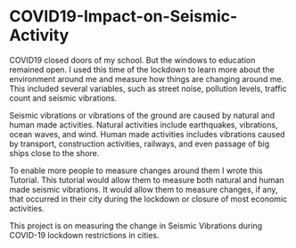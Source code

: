 # COVID19-Impact-on-Seismic-Activity
COVID19 closed doors of my school. But the windows to education remained open. I used this time of the lockdown to learn more about the environment around me and measure how things are changing around me. This included several variables, such as street noise, pollution levels, traffic count and seismic vibrations. 

Seismic vibrations or vibrations of the ground are caused by natural and human made activities. Natural activities include earthquakes, vibrations, ocean waves, and wind. Human made activities includes vibrations caused by transport, construction activities, railways, and even passage of big ships close to the shore.

To enable more people to measure changes around them I wrote this Tutorial. This tutorial would allow them to measure both natural and human made seismic vibrations. It would allow them to measure changes, if any, that occurred in their city during the lockdown or closure of most economic activities.

This project is on measuring the change in Seismic Vibrations during COVID-19 lockdown restrictions in cities.
